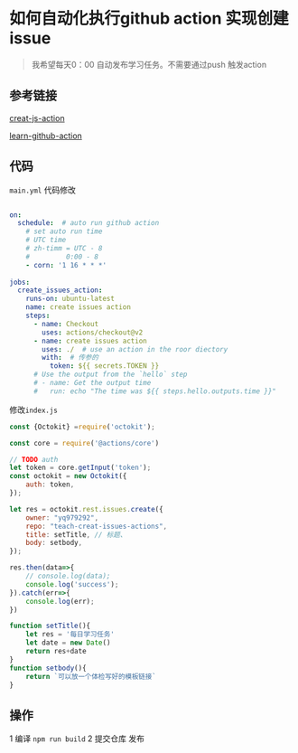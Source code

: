 # 如何自动化执行github action 实现创建issue

> 我希望每天0：00 自动发布学习任务。不需要通过push 触发action
## 参考链接
[creat-js-action](https://docs.github.com/en/actions/creating-actions/creating-a-javascript-action)

[learn-github-action](https://docs.github.com/cn/actions/learn-github-actions/events-that-trigger-workflows)

## 代码

`main.yml` 代码修改
~~~yml

on:
  schedule:  # auto run github action
    # set auto run time
    # UTC time 
    # zh-timm = UTC - 8 
    #         0:00 - 8  
    - corn: '1 16 * * *'  
 
jobs:
  create_issues_action:
    runs-on: ubuntu-latest
    name: create issues action
    steps:
      - name: Checkout
        uses: actions/checkout@v2
      - name: create issues action  
        uses: ./  # use an action in the roor diectory 
        with:  # 传参的
          token: ${{ secrets.TOKEN }}
      # Use the output from the `hello` step
      # - name: Get the output time
      #   run: echo "The time was ${{ steps.hello.outputs.time }}"
~~~

修改`index.js`
~~~js
const {Octokit} =require('octokit');

const core = require('@actions/core')

// TODO auth
let token = core.getInput('token');
const octokit = new Octokit({
    auth: token,
});

let res = octokit.rest.issues.create({
    owner: "yq979292", 
    repo: "teach-creat-issues-actions",  
    title: setTitle, // 标题、
    body: setbody,
});

res.then(data=>{
    // console.log(data);
    console.log('success');
}).catch(err=>{
    console.log(err);
})

function setTitle(){
    let res = '每日学习任务'
    let date = new Date()
    return res+date
}
function setbody(){
    return `可以放一个体检写好的模板链接`
}
~~~

## 操作
1 编译
  `npm run build`
2 提交仓库 发布

